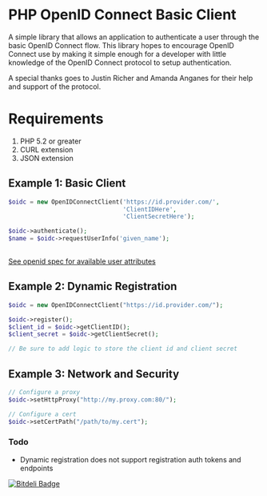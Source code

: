 PHP OpenID Connect Basic Client
========================
A simple library that allows an application to authenticate a user through the basic OpenID Connect flow.
This library hopes to encourage OpenID Connect use by making it simple enough for a developer with little knowledge of
the OpenID Connect protocol to setup authentication. 

A special thanks goes to Justin Richer and Amanda Anganes for their help and support of the protocol.

# Requirements #
 1. PHP 5.2 or greater 
 2. CURL extension
 3. JSON extension

## Example 1: Basic Client ##

```php
$oidc = new OpenIDConnectClient('https://id.provider.com/',
                                'ClientIDHere',
                                'ClientSecretHere');

$oidc->authenticate();
$name = $oidc->requestUserInfo('given_name');
                                 
```

[See openid spec for available user attributes][1]

## Example 2: Dynamic Registration ##

```php
$oidc = new OpenIDConnectClient("https://id.provider.com/");

$oidc->register();
$client_id = $oidc->getClientID();
$client_secret = $oidc->getClientSecret();

// Be sure to add logic to store the client id and client secret
```

## Example 3: Network and Security ##
```php
// Configure a proxy
$oidc->setHttpProxy("http://my.proxy.com:80/");

// Configure a cert
$oidc->setCertPath("/path/to/my.cert");
```
  
### Todo ###
- Dynamic registration does not support registration auth tokens and endpoints

  [1]: http://openid.net/specs/openid-connect-basic-1_0-15.html#id_res


[![Bitdeli Badge](https://d2weczhvl823v0.cloudfront.net/jumbojett/openid-connect-php/trend.png)](https://bitdeli.com/free "Bitdeli Badge")

